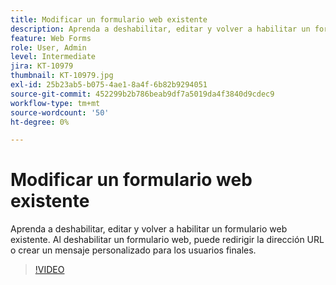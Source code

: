 ```yaml
---
title: Modificar un formulario web existente
description: Aprenda a deshabilitar, editar y volver a habilitar un formulario web existente
feature: Web Forms
role: User, Admin
level: Intermediate
jira: KT-10979
thumbnail: KT-10979.jpg
exl-id: 25b23ab5-b075-4ae1-8a4f-6b82b9294051
source-git-commit: 452299b2b786beab9df7a5019da4f3840d9cdec9
workflow-type: tm+mt
source-wordcount: '50'
ht-degree: 0%

---
```


# Modificar un formulario web existente

Aprenda a deshabilitar, editar y volver a habilitar un formulario web existente. Al deshabilitar un formulario web, puede redirigir la dirección URL o crear un mensaje personalizado para los usuarios finales.

>[!VIDEO](https://video.tv.adobe.com/v/346677?quality=12&learn=on&hidetitle=true)
